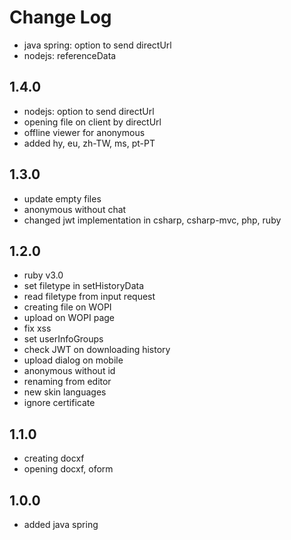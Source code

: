 # Change Log

- java spring: option to send directUrl
- nodejs: referenceData

## 1.4.0
- nodejs: option to send directUrl
- opening file on client by directUrl
- offline viewer for anonymous
- added hy, eu, zh-TW, ms, pt-PT

## 1.3.0
- update empty files
- anonymous without chat
- changed jwt implementation in csharp, csharp-mvc, php, ruby

## 1.2.0

- ruby v3.0
- set filetype in setHistoryData
- read filetype from input request
- creating file on WOPI
- upload on WOPI page
- fix xss
- set userInfoGroups
- check JWT on downloading history
- upload dialog on mobile
- anonymous without id
- renaming from editor
- new skin languages
- ignore certificate

## 1.1.0

- creating docxf
- opening docxf, oform


## 1.0.0
- added java spring